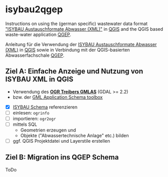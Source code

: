 # isybau2qgep

Instructions on using the (german specific) wastewater data format ["ISYBAU Austauschformate Abwasser (XML)"](http://www.arbeitshilfen-abwasser.de/html/A7ISYBAU_ATF_XML.html) in [QGIS](https://qgis.org) and the QGIS based waste-water application [QGEP](https://github.com/QGEP/QGEP).

Anleitung für die Verwendung der [ISYBAU Austauschformate Abwasser (XML)](http://www.arbeitshilfen-abwasser.de/html/A7ISYBAU_ATF_XML.html) in [QGIS](https://qgis.org) sowie in Verbindung mit der QGIS-basierten Abwasserfachschale [QGEP](https://github.com/QGEP/QGEP).

## Ziel A: Einfache Anzeige und Nutzung von ISYBAU XML in QGIS
* Verwendung des **[OGR Treibers GMLAS](http://www.gdal.org/drv_gmlas.html)** (GDAL >= 2.2) 
* bzw. der [GML Application Schema toolbox](http://planet.qgis.org/plugins/gml_application_schema_toolbox/)
* [x] [ISYBAU Schema](/isybau_schema.md) referenzieren
* [ ] einlesen: `ogrinfo`
* [ ] importieren: `ogr2ogr`
* [ ] mittels SQL
  * Geometrien erzeugen und 
  * Objekte ("Abwassertechnische Anlage" etc.) bilden
* [ ] ggf. QGIS Projektdatei und Layerstile erstellen

## Ziel B: Migration ins QGEP Schema
ToDo

